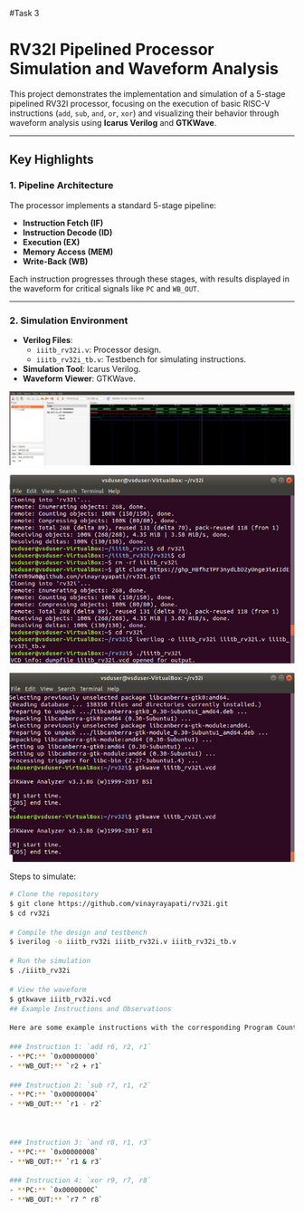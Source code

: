 #Task 3
# RV32I Pipelined Processor Simulation and Waveform Analysis

This project demonstrates the implementation and simulation of a 5-stage pipelined RV32I processor, focusing on the execution of basic RISC-V instructions (`add`, `sub`, `and`, `or`, `xor`) and visualizing their behavior through waveform analysis using **Icarus Verilog** and **GTKWave**.

---

## Key Highlights

### 1. **Pipeline Architecture**
The processor implements a standard 5-stage pipeline:
- **Instruction Fetch (IF)**
- **Instruction Decode (ID)**
- **Execution (EX)**
- **Memory Access (MEM)**
- **Write-Back (WB)**

Each instruction progresses through these stages, with results displayed in the waveform for critical signals like `PC` and `WB_OUT`.

---

### 2. **Simulation Environment**
- **Verilog Files**: 
  - `iiitb_rv32i.v`: Processor design.
  - `iiitb_rv32i_tb.v`: Testbench for simulating instructions.
- **Simulation Tool**: Icarus Verilog.
- **Waveform Viewer**: GTKWave.

![Waveform Obtained](https://raw.githubusercontent.com/BhoomikaVK-Sahyadri-ECE/Risc_workshop/4e64a5e739995f8bd097d020fce5567bde0f6e34/Task4/Waveform%20Obtained.png)

![Simulation 1](https://raw.githubusercontent.com/BhoomikaVK-Sahyadri-ECE/Risc_workshop/4e64a5e739995f8bd097d020fce5567bde0f6e34/Task4/Simulation1.png)

![Simulation 2](https://raw.githubusercontent.com/BhoomikaVK-Sahyadri-ECE/Risc_workshop/4e64a5e739995f8bd097d020fce5567bde0f6e34/Task4/Simulation2.png)



Steps to simulate:
```bash
# Clone the repository
$ git clone https://github.com/vinayrayapati/rv32i.git
$ cd rv32i

# Compile the design and testbench
$ iverilog -o iiitb_rv32i iiitb_rv32i.v iiitb_rv32i_tb.v

# Run the simulation
$ ./iiitb_rv32i

# View the waveform
$ gtkwave iiitb_rv32i.vcd
## Example Instructions and Observations

Here are some example instructions with the corresponding Program Counter (PC) and Write-Back Output (WB_OUT):

### Instruction 1: `add r6, r2, r1`
- **PC:** `0x00000000`
- **WB_OUT:** `r2 + r1`

### Instruction 2: `sub r7, r1, r2`
- **PC:** `0x00000004`
- **WB_OUT:** `r1 - r2`



### Instruction 3: `and r8, r1, r3`
- **PC:** `0x00000008`
- **WB_OUT:** `r1 & r3`

### Instruction 4: `xor r9, r7, r8`
- **PC:** `0x0000000C` 
- **WB_OUT:** `r7 ^ r8` 
